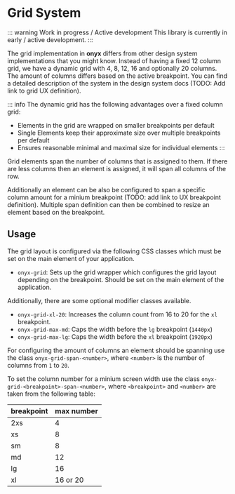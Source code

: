 # Grid System

::: warning Work in progress / Active development
This library is currently in early / active development.
:::

The grid implementation in **onyx** differs from other design system implementations that you might know.
Instead of having a fixed 12 column grid, we have a dynamic grid with 4, 8, 12, 16 and optionally 20 columns.
The amount of columns differs based on the active breakpoint.
You can find a detailed description of the system in the design system docs (TODO: Add link to grid UX definition).

::: info
The dynamic grid has the following advantages over a fixed column grid:

- Elements in the grid are wrapped on smaller breakpoints per default
- Single Elements keep their approximate size over multiple breakpoints per default
- Ensures reasonable minimal and maximal size for individual elements
  :::

Grid elements span the number of columns that is assigned to them.
If there are less columns then an element is assigned, it will span all columns of the row.

Additionally an element can be also be configured to span a specific column amount for a minium breakpoint (TODO: add link to UX breakpoint definition).
Multiple span definition can then be combined to resize an element based on the breakpoint.

## Usage

The grid layout is configured via the following CSS classes which must be set on the main element of your application.

- `onyx-grid`: Sets up the grid wrapper which configures the grid layout depending on the breakpoint. Should be set on the main element of the application.

Additionally, there are some optional modifier classes available.

- `onyx-grid-xl-20`: Increases the column count from 16 to 20 for the `xl` breakpoint.
- `onyx-grid-max-md`: Caps the width before the `lg` breakpoint (`1440px`)
- `onyx-grid-max-lg`: Caps the width before the `xl` breakpoint (`1920px`)

For configuring the amount of columns an element should be spanning use the class `onyx-grid-span-<number>`, where `<number>` is the number of columns from `1` to `20`.

To set the column number for a minium screen width use the class `onyx-grid-<breakpoint>-span-<number>`, where `<breakpoint>` and `<number>` are taken from the following table:

| breakpoint | max number |
| ---------- | ---------- |
| 2xs        | 4          |
| xs         | 8          |
| sm         | 8          |
| md         | 12         |
| lg         | 16         |
| xl         | 16 or 20   |
